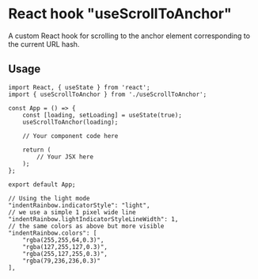 # React hook "useScrollToAnchor"

A custom React hook for scrolling to the anchor element corresponding to the current URL hash.

## Usage
```
import React, { useState } from 'react';
import { useScrollToAnchor } from './useScrollToAnchor';

const App = () => {
    const [loading, setLoading] = useState(true);
    useScrollToAnchor(loading);

    // Your component code here

    return (
        // Your JSX here
    );
};

export default App;
```


    // Using the light mode
    "indentRainbow.indicatorStyle": "light",
    // we use a simple 1 pixel wide line
    "indentRainbow.lightIndicatorStyleLineWidth": 1,
    // the same colors as above but more visible
    "indentRainbow.colors": [
        "rgba(255,255,64,0.3)",
        "rgba(127,255,127,0.3)",
        "rgba(255,127,255,0.3)",
        "rgba(79,236,236,0.3)"
    ],

